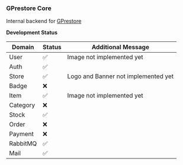 ### GPrestore Core

Internal backend for [GPrestore](https://gprestore.net)

**Development Status**

| Domain   | Status             | Additional Message                  |
| -------- | ------------------ | ----------------------------------- |
| User     | :white_check_mark: | Image not implemented yet           |
| Auth     | :white_check_mark: |                                     |
| Store    | :white_check_mark: | Logo and Banner not implemented yet |
| Badge    | :x:                |                                     |
| Item     | :white_check_mark: | Image not implemented yet           |
| Category | :x:                |                                     |
| Stock    | :white_check_mark: |                                     |
| Order    | :x:                |                                     |
| Payment  | :x:                |                                     |
| RabbitMQ | :white_check_mark: |                                     |
| Mail     | :white_check_mark: |                                     |